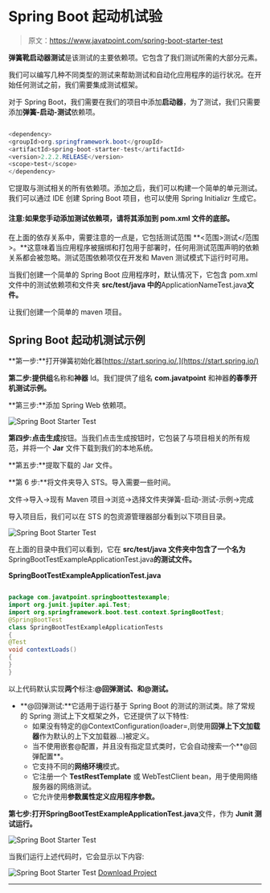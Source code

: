 # Spring Boot 起动机试验

> 原文：<https://www.javatpoint.com/spring-boot-starter-test>

**弹簧靴启动器测试**是该测试的主要依赖项。它包含了我们测试所需的大部分元素。

我们可以编写几种不同类型的测试来帮助测试和自动化应用程序的运行状况。在开始任何测试之前，我们需要集成测试框架。

对于 Spring Boot，我们需要在我们的项目中添加**启动器**，为了测试，我们只需要添加**弹簧-启动-测试**依赖项。

```java

<dependency>
<groupId>org.springframework.boot</groupId>
<artifactId>spring-boot-starter-test</artifactId>
<version>2.2.2.RELEASE</version>
<scope>test</scope>
</dependency>

```

它提取与测试相关的所有依赖项。添加之后，我们可以构建一个简单的单元测试。我们可以通过 IDE 创建 Spring Boot 项目，也可以使用 Spring Initializr 生成它。

#### 注意:如果您手动添加测试依赖项，请将其添加到 pom.xml 文件的底部。

在上面的依存关系中，需要注意的一点是，它包括测试范围 **<范围>测试</范围>。**这意味着当应用程序被捆绑和打包用于部署时，任何用测试范围声明的依赖关系都会被忽略。测试范围依赖项仅在开发和 Maven 测试模式下运行时可用。

当我们创建一个简单的 Spring Boot 应用程序时，默认情况下，它包含 pom.xml 文件中的测试依赖项和文件夹 **src/test/java 中的**ApplicationNameTest.java**文件。**

让我们创建一个简单的 maven 项目。

## Spring Boot 起动机测试示例

**第一步:**打开弹簧初始化器[https://start.spring.io/.](https://start.spring.io/)

**第二步:**提供**组**名称和**神器** Id。我们提供了组名 **com.javatpoint** 和神器**的春季开机测试示例。**

**第三步:**添加 Spring Web 依赖项。

![Spring Boot Starter Test](../img/281bf9637a2f4a1c158e1b91ac110c21.png)

**第四步:**点击**生成**按钮。当我们点击生成按钮时，它包装了与项目相关的所有规范，并将一个 **Jar** 文件下载到我们的本地系统。

**第五步:**提取下载的 Jar 文件。

**第 6 步:**将文件夹导入 STS。导入需要一些时间。

文件->导入->现有 Maven 项目->浏览->选择文件夹弹簧-启动-测试-示例->完成

导入项目后，我们可以在 STS 的包资源管理器部分看到以下项目目录。

![Spring Boot Starter Test](../img/978033ebb1b114882b84debc56f2228c.png)

在上面的目录中我们可以看到，它在 **src/test/java 文件夹中包含了一个名为**SpringBootTestExampleApplicationTest.java**的测试文件。**

**SpringBootTestExampleApplicationTest.java**

```java

package com.javatpoint.springboottestexample;
import org.junit.jupiter.api.Test;
import org.springframework.boot.test.context.SpringBootTest;
@SpringBootTest
class SpringBootTestExampleApplicationTests 
{
@Test
void contextLoads() 
{
}
}

```

以上代码默认实现**两个**标注:**@回弹测试、**和**@测试。**

*   **@回弹测试:**它适用于运行基于 Spring Boot 的测试的测试类。除了常规的 Spring 测试上下文框架之外，它还提供了以下特性:
    *   如果没有特定的@ContextConfiguration(loader=,则使用**回弹上下文加载器**作为默认的上下文加载器...)被定义。
    *   当不使用嵌套@配置，并且没有指定显式类时，它会自动搜索一个**@回弹配置**。
    *   它支持不同的**网络环境**模式。
    *   它注册一个 **TestRestTemplate** 或 WebTestClient bean，用于使用网络服务器的网络测试。
    *   它允许使用**参数属性定义应用程序参数。**

**第七步:**打开**SpringBootTestExampleApplicationTest.java**文件，作为 **Junit 测试运行。**

![Spring Boot Starter Test](../img/f8c33803ae6c0876a964feccfc73cc78.png)

当我们运行上述代码时，它会显示以下内容:

![Spring Boot Starter Test](../img/06f097d506563d6c3d90fb476ea81510.png)
[Download Project](https://static.javatpoint.com/springboot/download/spring-boot-test-example.zip)

* * *